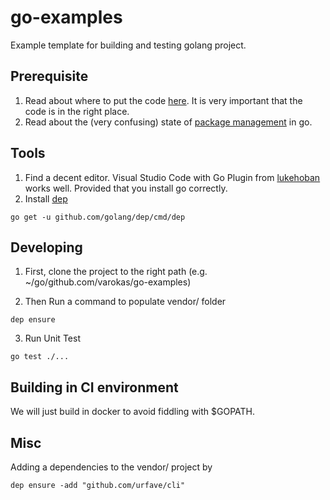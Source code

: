 # go-examples

Example template for building and testing golang project.

## Prerequisite
1. Read about where to put the code [here](https://golang.org/doc/code.html). It is very important that the code is in the right place.
1. Read about the (very confusing) state of [package management](https://github.com/golang/go/wiki/PackageManagementTools) in go.

## Tools
1. Find a decent editor. Visual Studio Code with Go Plugin from [lukehoban](https://marketplace.visualstudio.com/items?itemName=lukehoban.Go) works well. Provided that you install go correctly.
1. Install [dep](https://github.com/golang/dep) 

```
go get -u github.com/golang/dep/cmd/dep
```


## Developing 
1. First, clone the project to the right path 
(e.g. ~/go/github.com/varokas/go-examples)

2. Then Run a command to populate vendor/ folder
```
dep ensure
```

3. Run Unit Test
```
go test ./...
```

## Building in CI environment
We will just build in docker to avoid fiddling with $GOPATH.

## Misc
Adding a dependencies to the vendor/ project by

```
dep ensure -add "github.com/urfave/cli"
```
